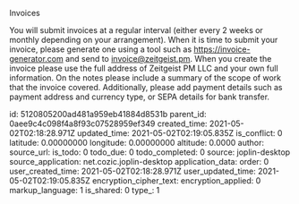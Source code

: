 Invoices

You will submit invoices at a regular interval (either every 2 weeks or monthly depending on your arrangement). When it is time to submit your invoice, please generate one using a tool such as https://invoice-generator.com and send to invoice@zeitgeist.pm. When you create the invoice please use the full address of Zeitgeist PM LLC and your own full information. On the notes please include a summary of the scope of work that the invoice covered. Additionally, please add payment details such as payment address and currency type, or SEPA details for bank transfer.

id: 5120805200ad481a959eb41884d8531b
parent_id: 0aee9c4c098f4a8f93c07528959ef349
created_time: 2021-05-02T02:18:28.971Z
updated_time: 2021-05-02T02:19:05.835Z
is_conflict: 0
latitude: 0.00000000
longitude: 0.00000000
altitude: 0.0000
author: 
source_url: 
is_todo: 0
todo_due: 0
todo_completed: 0
source: joplin-desktop
source_application: net.cozic.joplin-desktop
application_data: 
order: 0
user_created_time: 2021-05-02T02:18:28.971Z
user_updated_time: 2021-05-02T02:19:05.835Z
encryption_cipher_text: 
encryption_applied: 0
markup_language: 1
is_shared: 0
type_: 1